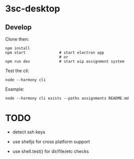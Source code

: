 # 3sc-desktop

## Develop

Clone then:

    npm install
    npm start               # start electron app
                            # or
    npm run dev             # start wip assignment system

Test the cli:

    node --harmony cli

Example:

    node --harmony cli exists --paths assignments README.md

# TODO
- detect ssh keys

- use shelljs for cross platform support
- use shell.test() for dir/file/etc checks
